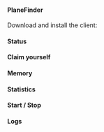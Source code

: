 #### PlaneFinder

Download and install the client:

#### Status

#### Claim yourself

#### Memory

#### Statistics

#### Start / Stop

#### Logs

